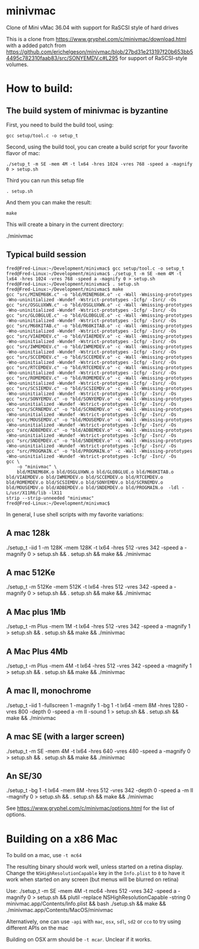 # minivmac
Clone of Mini vMac 36.04 with support for RaSCSI style of hard drives

This is a clone from https://www.gryphel.com/c/minivmac/download.html with a added patch from https://github.com/erichelgeson/minivmac/blob/27bd31e213197f20b653bb54495c782310faab83/src/SONYEMDV.c#L295 for support of RaSCSI-style volumes.


# How to build:

## The build system of minivmac is byzantine

First, you need to build the build tool, using:

``gcc setup/tool.c -o setup_t``

Second, using the build tool, you can create a build script for your favorite flavor of mac:

``./setup_t -m SE -mem 4M -t lx64 -hres 1024 -vres 768 -speed a -magnify 0 > setup.sh``

Third you can run this setup file

``. setup.sh``

And them you can make the result:

``make``

This will create a binary in the current directory:

./minivmac

## Typical build session

```
fred@Fred-Linux:~/Development/minivmac$ gcc setup/tool.c -o setup_t
fred@Fred-Linux:~/Development/minivmac$ ./setup_t -m SE -mem 4M -t lx64 -hres 1024 -vres 768 -speed a -magnify 0 > setup.sh
fred@Fred-Linux:~/Development/minivmac$ . setup.sh
fred@Fred-Linux:~/Development/minivmac$ make
gcc "src/MINEM68K.c" -o "bld/MINEM68K.o" -c -Wall -Wmissing-prototypes -Wno-uninitialized -Wundef -Wstrict-prototypes -Icfg/ -Isrc/ -Os
gcc "src/OSGLUXWN.c" -o "bld/OSGLUXWN.o" -c -Wall -Wmissing-prototypes -Wno-uninitialized -Wundef -Wstrict-prototypes -Icfg/ -Isrc/ -Os
gcc "src/GLOBGLUE.c" -o "bld/GLOBGLUE.o" -c -Wall -Wmissing-prototypes -Wno-uninitialized -Wundef -Wstrict-prototypes -Icfg/ -Isrc/ -Os
gcc "src/M68KITAB.c" -o "bld/M68KITAB.o" -c -Wall -Wmissing-prototypes -Wno-uninitialized -Wundef -Wstrict-prototypes -Icfg/ -Isrc/ -Os
gcc "src/VIAEMDEV.c" -o "bld/VIAEMDEV.o" -c -Wall -Wmissing-prototypes -Wno-uninitialized -Wundef -Wstrict-prototypes -Icfg/ -Isrc/ -Os
gcc "src/IWMEMDEV.c" -o "bld/IWMEMDEV.o" -c -Wall -Wmissing-prototypes -Wno-uninitialized -Wundef -Wstrict-prototypes -Icfg/ -Isrc/ -Os
gcc "src/SCCEMDEV.c" -o "bld/SCCEMDEV.o" -c -Wall -Wmissing-prototypes -Wno-uninitialized -Wundef -Wstrict-prototypes -Icfg/ -Isrc/ -Os
gcc "src/RTCEMDEV.c" -o "bld/RTCEMDEV.o" -c -Wall -Wmissing-prototypes -Wno-uninitialized -Wundef -Wstrict-prototypes -Icfg/ -Isrc/ -Os
gcc "src/ROMEMDEV.c" -o "bld/ROMEMDEV.o" -c -Wall -Wmissing-prototypes -Wno-uninitialized -Wundef -Wstrict-prototypes -Icfg/ -Isrc/ -Os
gcc "src/SCSIEMDV.c" -o "bld/SCSIEMDV.o" -c -Wall -Wmissing-prototypes -Wno-uninitialized -Wundef -Wstrict-prototypes -Icfg/ -Isrc/ -Os
gcc "src/SONYEMDV.c" -o "bld/SONYEMDV.o" -c -Wall -Wmissing-prototypes -Wno-uninitialized -Wundef -Wstrict-prototypes -Icfg/ -Isrc/ -Os
gcc "src/SCRNEMDV.c" -o "bld/SCRNEMDV.o" -c -Wall -Wmissing-prototypes -Wno-uninitialized -Wundef -Wstrict-prototypes -Icfg/ -Isrc/ -Os
gcc "src/MOUSEMDV.c" -o "bld/MOUSEMDV.o" -c -Wall -Wmissing-prototypes -Wno-uninitialized -Wundef -Wstrict-prototypes -Icfg/ -Isrc/ -Os
gcc "src/ADBEMDEV.c" -o "bld/ADBEMDEV.o" -c -Wall -Wmissing-prototypes -Wno-uninitialized -Wundef -Wstrict-prototypes -Icfg/ -Isrc/ -Os
gcc "src/SNDEMDEV.c" -o "bld/SNDEMDEV.o" -c -Wall -Wmissing-prototypes -Wno-uninitialized -Wundef -Wstrict-prototypes -Icfg/ -Isrc/ -Os
gcc "src/PROGMAIN.c" -o "bld/PROGMAIN.o" -c -Wall -Wmissing-prototypes -Wno-uninitialized -Wundef -Wstrict-prototypes -Icfg/ -Isrc/ -Os
gcc \
	-o "minivmac" \
	bld/MINEM68K.o bld/OSGLUXWN.o bld/GLOBGLUE.o bld/M68KITAB.o bld/VIAEMDEV.o bld/IWMEMDEV.o bld/SCCEMDEV.o bld/RTCEMDEV.o bld/ROMEMDEV.o bld/SCSIEMDV.o bld/SONYEMDV.o bld/SCRNEMDV.o bld/MOUSEMDV.o bld/ADBEMDEV.o bld/SNDEMDEV.o bld/PROGMAIN.o  -ldl -L/usr/X11R6/lib -lX11
strip --strip-unneeded "minivmac"
fred@Fred-Linux:~/Development/minivmac$ 
```

In general, I use shell scripts with my favorite variations:

## A mac 128k
./setup_t -iid 1 -m 128K -mem 128K -t lx64 -hres 512 -vres 342 -speed a -magnify 0 > setup.sh && . setup.sh && make && ./minivmac

## A mac 512Ke
./setup_t -m 512Ke -mem 512K -t lx64 -hres 512 -vres 342 -speed a -magnify 0 > setup.sh && . setup.sh && make && ./minivmac

## A Mac plus 1Mb
./setup_t -m Plus -mem 1M -t lx64 -hres 512 -vres 342 -speed a -magnify 1 > setup.sh && . setup.sh && make && ./minivmac

## A Mac Plus 4Mb
./setup_t -m Plus -mem 4M -t lx64 -hres 512 -vres 342 -speed a -magnify 1 > setup.sh && . setup.sh && make && ./minivmac

## A mac II, monochrome
./setup_t -iid 1 -fullscreen 1 -magnify 1 -bg 1 -t lx64 -mem 8M -hres 1280 -vres 800 -depth 0 -speed a -m II -sound 1 > setup.sh && . setup.sh && make && ./minivmac

## A mac SE (with a larger screen)
./setup_t -m SE -mem 4M -t lx64 -hres 640 -vres 480 -speed a -magnify 0 > setup.sh && . setup.sh && make && ./minivmac

## An SE/30
./setup_t -bg 1 -t lx64 -mem 8M -hres 512 -vres 342 -depth 0 -speed a -m II -magnify 0 > setup.sh && . setup.sh && make && ./minivmac

See https://www.gryphel.com/c/minivmac/options.html for the list of options.



# Building on a x86 Mac

To build on a mac, use ``-t mc64``

The resulting binary should work well, unless started on a retina display. Change the ``NSHighResolutionCapable`` key in the ``Info.plist`` to ``0`` to have it work when started on any screen (but menus will be blurred on retina)

Use:
./setup_t -m SE -mem 4M -t mc64 -hres 512 -vres 342 -speed a -magnify 0 > setup.sh && plutil -replace NSHighResolutionCapable -string 0 minivmac.app/Contents/Info.plist && bash ./setup.sh && make && ./minivmac.app/Contents/MacOS/minivmac

Alternatively, one can use ``-api`` with ``mac``, ``osx``, ``sdl``, ``sd2`` or ``cco`` to try using different APIs on the mac

Building on OSX arm should be ``-t mcar``. Unclear if it works.
